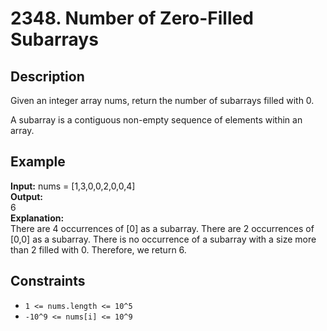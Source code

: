 # 2348. Number of Zero-Filled Subarrays

## Description

Given an integer array nums, return the number of subarrays filled with 0.

A subarray is a contiguous non-empty sequence of elements within an array.

## Example

**Input:**
nums = [1,3,0,0,2,0,0,4]
<br>
**Output:**
<br>
6
<br>
**Explanation:**
<br>
There are 4 occurrences of [0] as a subarray.
There are 2 occurrences of [0,0] as a subarray.
There is no occurrence of a subarray with a size more than 2 filled with 0. Therefore, we return 6.

## Constraints

- `1 <= nums.length <= 10^5`
- `-10^9 <= nums[i] <= 10^9`
